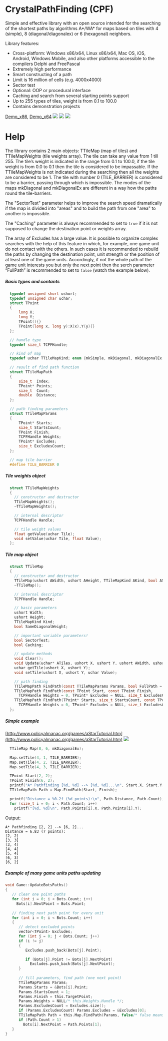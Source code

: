 # CrystalPathFinding (CPF)
Simple and effective library with an open source intended for the searching of the shortest paths by algorithms A\*/WA\* for maps based on tiles with 4 (simple), 8 (diagonal/diagonalex) or 6 (hexagonal) neighbors. 

Library features:
* Cross-platform:  Windows x86/x64, Linux x86/x64, Mac OS, iOS, Android, Windows Mobile, and also other platforms accessible to the compilers Delphi and FreePascal
* Extremely high performance
* Smart constructing of a path
* Limit is 16 million of cells (e.g. 4000x4000)
* Sector test 
* Optional: OOP or procedural interface 
* Caching and search from several starting points support
* Up to 255 types of tiles, weight is from 0.1 to 100.0 
* Contains demonstration projects

[Demo_x86](http://dmozulyov.ucoz.net/cpf_Demo_x86.zip), [Demo_x64](http://dmozulyov.ucoz.net/cpf_Demo_x64.zip)
![](http://dmozulyov.ucoz.net/cpf_screenshot.png)
![](http://dmozulyov.ucoz.net/cpf_excluded.png)
![](http://dmozulyov.ucoz.net/cpf_ways.png)

# Help
The library contains 2 main objects: TTileMap (map of tiles) and TTileMapWeights (tile weights array). The tile can take any value from 1 till 255. The tile’s weight is indicated in the range from 0.1 to 100.0, if the tile weight is from 0.0 to 0.1 then the tile is considered to be impassable. If the TTileMapWeights is not indicated during the searching then all the weights are considered to be 1. The tile with number 0 (TILE_BARRIER) is considered to be a barrier, passing through which is impossible. The modes of the maps mkDiagonal and mkDiagonalEx are different in a way how the paths round the tile-barriers. 

The "SectorTest" parameter helps to improve the search speed dramatically if the map is divided into "areas" and to build the path from one "area" to another is impossible. 

The "Caching" parameter is always recommended to set to `true` if it is not supposed to change the destination point or weights array. 

The array of Excludes has a large value. It is possible to organize complex searches with the help of this feature in which, for example, one game unit do not contact with the others.  In such cases it is recommended to rebuild the paths by changing the destination point, unit strength or the position of at least one of the game units. Accordingly, if not the whole path of the game unit interests you but only the next point then the serch parameter “FullPath” is recommended to set to `false` (watch the example below).  

##### Basic types and contants
```c
  typedef unsigned short ushort;
  typedef unsigned char uchar;
  struct TPoint
  {
      long X;
      long Y;
      TPoint(){}
      TPoint(long x, long y):X(x),Y(y){}
  };  

  // handle type
  typedef size_t TCPFHandle;

  // kind of map
  typedef uchar TTileMapKind; enum {mkSimple, mkDiagonal, mkDiagonalEx, mkHexagonal}; 

  // result of find path function
  struct TTileMapPath
  {
      size_t  Index;  
	  TPoint* Points;
      size_t  Count;
      double  Distance;
  };

  // path finding parameters
  struct TTileMapParams
  {
      TPoint* Starts;
      size_t StartsCount;
      TPoint Finish;
      TCPFHandle Weights;
      TPoint* Excludes;
      size_t ExcludesCount;
  };

  // map tile barrier
  #define TILE_BARRIER 0  
```
##### Tile weights object
```c
  struct TTileMapWeights
  {
	// constructor and destructor
	TTileMapWeights();
	~TTileMapWeights();

    // internal descriptor
    TCPFHandle Handle; 

    // tile weight values
	float getValue(uchar Tile);
	void setValue(uchar Tile, float Value);
  }; 
```

##### Tile map object
```c
  struct TTileMap
  {
	// constructor and destructor
	TTileMap(ushort AWidth, ushort AHeight, TTileMapKind AKind, bool ASameDiagonalWeight = false);
	~TTileMap();

    // internal descriptor
    TCPFHandle Handle; 

    // basic parameters
    ushort Width;
	ushort Height;
	TTileMapKind Kind;
	bool SameDiagonalWeight;

    // important variable parameters!
	bool SectorTest;
	bool Caching;

	// update methods
	void Clear();
	void Update(uchar* ATiles, ushort X, ushort Y, ushort AWidth, ushort AHeight, ptrdiff_t Pitch = 0);
	uchar getTile(ushort X, ushort Y);
	void setTile(ushort X, ushort Y, uchar Value);

	// path finding
	TTileMapPath FindPath(const TTileMapParams Params, bool FullPath = true);
	TTileMapPath FindPath(const TPoint Start, const TPoint Finish,
	  TCPFHandle Weights = 0, TPoint* Excludes = NULL, size_t ExcludesCount = 0, bool FullPath = true);
	TTileMapPath FindPath(TPoint* Starts, size_t StartsCount, const TPoint Finish,
	  TCPFHandle Weights = 0, TPoint* Excludes = NULL, size_t ExcludesCount = 0, bool FullPath = true);
  }; 
```

##### Simple example
[http://www.policyalmanac.org/games/aStarTutorial.htm](http://www.policyalmanac.org/games/aStarTutorial.htm)
![](http://www.policyalmanac.org/games/aStarT7.jpg)
```c
  TTileMap Map(8, 6, mkDiagonalEx);

  Map.setTile(4, 1, TILE_BARRIER);
  Map.setTile(4, 2, TILE_BARRIER);
  Map.setTile(4, 3, TILE_BARRIER);

  TPoint Start(2, 2);
  TPoint Finish(6, 2);
  printf("A* Pathfinding [%d, %d] --> [%d, %d]...\n", Start.X, Start.Y, Finish.X, Finish.Y);
  TTileMapPath Path = Map.FindPath(Start, Finish);

  printf("Distance = %0.2f (%d points):\n", Path.Distance, Path.Count);
  for (size_t i = 0; i < Path.Count; i++)
    printf("[%d, %d]\n", Path.Points[i].X, Path.Points[i].Y);
```
Output:
```
A* Pathfinding [2, 2] --> [6, 2]... 
Distance = 6.83 (7 points): 
[2, 2] 
[3, 3] 
[3, 4] 
[4, 4] 
[5, 4] 
[6, 3] 
[6, 2]
```

##### Example of many game units paths updating
```c
void Game::UpdateBotsPaths()
{
   // clear one point paths
   for (int i = 0; i < Bots.Count; i++)
     Bots[i].NextPoint = Bots.Point;
   
   // finding next path point for every unit
   for (int i = 0; i < Bots.Count; i++)
   {
      // detect excluded points
      vector<TPoint> Excludes;
      for (int j = 0; j < Bots.Count; j++)
      if (i != j)
      {
         Excludes.push_back(Bots[j].Point);

         if (Bots[j].Point != Bots[j].NextPoint)
           Excludes.push_back(Bots[j].NextPoint);
      }
    
      // fill parameters, find path (one next point)
      TTileMapParams Params;
      Params.Starts = &Bots[i].Point;
      Params.StartsCount = 1;
      Params.Finish = this.TargetPoint;
      Params.Weights = NULL/* this.Weights.Handle */;
      Params.ExcludesCount = Excludes.size(); 
      if (Params.ExcludesCount) Params.Excludes = &Excludes[0];
      TTileMapPath Path = this.Map.FindPath(Params, false/* false means next point needed only */);
      if (Path.Count > 1)
        Bots[i].NextPoint = Path.Points[1];
   }
}
```